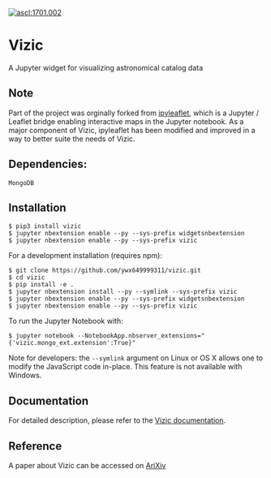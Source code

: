 [![ascl:1701.002](https://img.shields.io/badge/ascl-1701.002-blue.svg?colorB=262255)](http://ascl.net/1701.002)

# Vizic

A Jupyter widget for visualizing astronomical catalog data

## Note

Part of the project was orginally forked from [ipyleaflet](https://github.com/ellisonbg/ipyleaflet), which is a Jupyter / Leaflet bridge enabling interactive maps in the Jupyter notebook. As a major component of Vizic, ipyleaflet has been modified and improved in a way to better suite the needs of Vizic.

## Dependencies:

```
MongoDB
```

## Installation

```
$ pip3 install vizic
$ jupyter nbextension enable --py --sys-prefix widgetsnbextension
$ jupyter nbextension enable --py --sys-prefix vizic
```

For a development installation (requires npm):

```
$ git clone https://github.com/ywx649999311/vizic.git
$ cd vizic
$ pip install -e .
$ jupyter nbextension install --py --symlink --sys-prefix vizic
$ jupyter nbextension enable --py --sys-prefix widgetsnbextension
$ jupyter nbextension enable --py --sys-prefix vizic
```

To run the Jupyter Notebook with:

```
$ jupyter notebook --NotebookApp.nbserver_extensions="{'vizic.mongo_ext.extension':True}"
```

Note for developers: the `--symlink` argument on Linux or OS X allows one to modify the JavaScript code in-place. This feature is not available with Windows.

## Documentation

For detailed description, please refer to the [Vizic documentation](http://wx-yu.com.com/vizic/index.html).

## Reference

A paper about Vizic can be accessed on [AriXiv](https://arxiv.org/abs/1701.01222)
